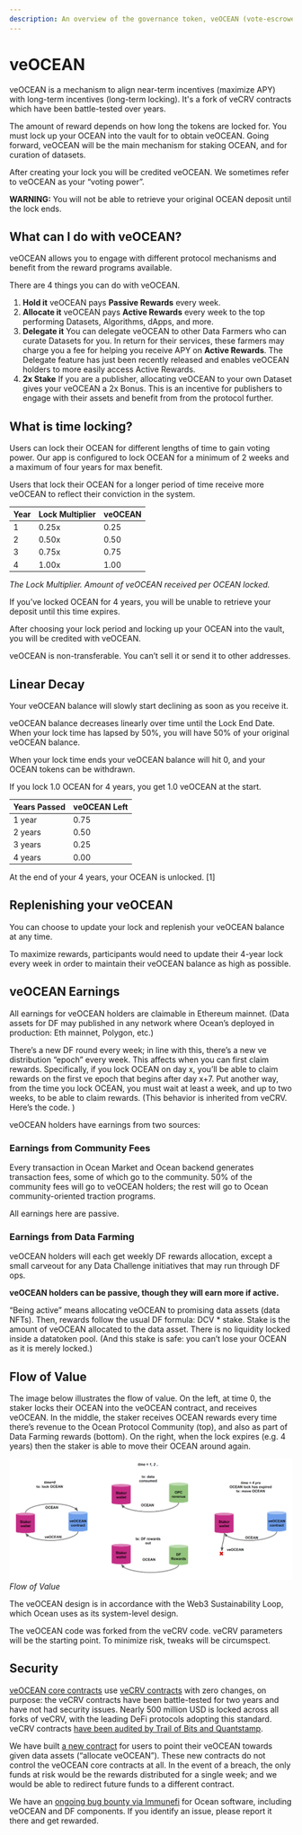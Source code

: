 ```yaml
---
description: An overview of the governance token, veOCEAN (vote-escrowed).
---
```

# veOCEAN

veOCEAN is a mechanism to align near-term incentives (maximize APY) with long-term incentives (long-term locking). It's a fork of veCRV contracts which have been battle-tested over years.

The amount of reward depends on how long the tokens are locked for. You must lock up your OCEAN into the vault for to obtain veOCEAN. Going forward, veOCEAN will be the main mechanism for staking OCEAN, and for curation of datasets.

After creating your lock you will be credited veOCEAN. We sometimes refer to veOCEAN as your “voting power”.

**WARNING:** You will not be able to retrieve your original OCEAN deposit until the lock ends.

## What can I do with veOCEAN?

veOCEAN allows you to engage with different protocol mechanisms and benefit from the reward programs available.

There are 4 things you can do with veOCEAN.
1. **Hold it** veOCEAN pays **Passive Rewards** every week.
2. **Allocate it** veOCEAN pays **Active Rewards** every week to the top performing Datasets, Algorithms, dApps, and more.
3. **Delegate it** You can delegate veOCEAN to other Data Farmers who can curate Datasets for you. In return for their services, these farmers may charge you a fee for helping you receive APY on **Active Rewards**. The Delegate feature has just been recently released and enables veOCEAN holders to more easily access Active Rewards.
4. **2x Stake** If you are a publisher, allocating veOCEAN to your own Dataset gives your veOCEAN a 2x Bonus. This is an incentive for publishers to engage with their assets and benefit from from the protocol further.

## What is time locking?

Users can lock their OCEAN for different lengths of time to gain voting power. Our app is configured to lock OCEAN for a minimum of 2 weeks and a maximum of four years for max benefit.

Users that lock their OCEAN for a longer period of time receive more veOCEAN to reflect their conviction in the system.

| Year | Lock Multiplier | veOCEAN |
| ---- | ----------| ------- |
| 1    | 0.25x     | 0.25    |
| 2    | 0.50x      | 0.50     |
| 3    | 0.75x     | 0.75    |
| 4    | 1.00x      | 1.00     |

_The Lock Multiplier. Amount of veOCEAN received per OCEAN locked._

If you’ve locked OCEAN for 4 years, you will be unable to retrieve your deposit until this time expires.

After choosing your lock period and locking up your OCEAN into the vault, you will be credited with veOCEAN.

veOCEAN is non-transferable. You can’t sell it or send it to other addresses.

## Linear Decay

Your veOCEAN balance will slowly start declining as soon as you receive it.

veOCEAN balance decreases linearly over time until the Lock End Date. When your lock time has lapsed by 50%, you will have 50% of your original veOCEAN balance.

When your lock time ends your veOCEAN balance will hit 0, and your OCEAN tokens can be withdrawn.

If you lock 1.0 OCEAN for 4 years, you get 1.0 veOCEAN at the start.

| Years Passed | veOCEAN Left |
| ---- | ---- |
| 1 year | 0.75 |
| 2 years | 0.50 |
| 3 years | 0.25 |
| 4 years | 0.00 |

At the end of your 4 years, your OCEAN is unlocked. [1]

## Replenishing your veOCEAN

You can choose to update your lock and replenish your veOCEAN balance at any time.

To maximize rewards, participants would need to update their 4-year lock every week in order to maintain their veOCEAN balance as high as possible.

## veOCEAN Earnings

All earnings for veOCEAN holders are claimable in Ethereum mainnet. (Data assets for DF may published in any network where Ocean’s deployed in production: Eth mainnet, Polygon, etc.)

There’s a new DF round every week; in line with this, there’s a new ve distribution “epoch” every week. This affects when you can first claim rewards. Specifically, if you lock OCEAN on day x, you’ll be able to claim rewards on the first ve epoch that begins after day x+7. Put another way, from the time you lock OCEAN, you must wait at least a week, and up to two weeks, to be able to claim rewards. (This behavior is inherited from veCRV. Here’s the code. )

veOCEAN holders have earnings from two sources:

### Earnings from Community Fees

Every transaction in Ocean Market and Ocean backend generates transaction fees, some of which go to the community. 50% of the community fees will go to veOCEAN holders; the rest will go to Ocean community-oriented traction programs.

All earnings here are passive.

### Earnings from Data Farming

veOCEAN holders will each get weekly DF rewards allocation, except a small carveout for any Data Challenge initiatives that may run through DF ops.

**veOCEAN holders can be passive, though they will earn more if active.**

“Being active” means allocating veOCEAN to promising data assets (data NFTs). Then, rewards follow the usual DF formula: DCV * stake. Stake is the amount of veOCEAN allocated to the data asset. There is no liquidity locked inside a datatoken pool. (And this stake is safe: you can’t lose your OCEAN as it is merely locked.)

## Flow of Value

The image below illustrates the flow of value. On the left, at time 0, the staker locks their OCEAN into the veOCEAN contract, and receives veOCEAN. In the middle, the staker receives OCEAN rewards every time there’s revenue to the Ocean Protocol Community (top), and also as part of Data Farming rewards (bottom). On the right, when the lock expires (e.g. 4 years) then the staker is able to move their OCEAN around again.

![](./images/flow_of_value.png)
_Flow of Value_

The veOCEAN design is in accordance with the Web3 Sustainability Loop, which Ocean uses as its system-level design.

The veOCEAN code was forked from the veCRV code. veCRV parameters will be the starting point. To minimize risk, tweaks will be circumspect.

## Security

[veOCEAN core contracts](https://github.com/oceanprotocol/contracts/tree/main/contracts/ve) use [veCRV contracts](https://curve.readthedocs.io/dao-vecrv.html) with zero changes, on purpose: the veCRV contracts have been battle-tested for two years and have not had security issues. Nearly 500 million USD is locked across all forks of veCRV, with the leading DeFi protocols adopting this standard. veCRV contracts [have been audited by Trail of Bits and Quantstamp](https://github.com/curvefi/curve-dao-contracts#audits-and-security).

We have built [a new contract](https://github.com/oceanprotocol/contracts/blob/main/contracts/ve/veAllocate.sol) for users to point their veOCEAN towards given data assets (“allocate veOCEAN”). These new contracts do not control the veOCEAN core contracts at all. In the event of a breach, the only funds at risk would be the rewards distributed for a single week; and we would be able to redirect future funds to a different contract.

We have an [ongoing bug bounty via Immunefi](https://immunefi.com/bounty/oceanprotocol/) for Ocean software, including veOCEAN and DF components. If you identify an issue, please report it there and get rewarded.